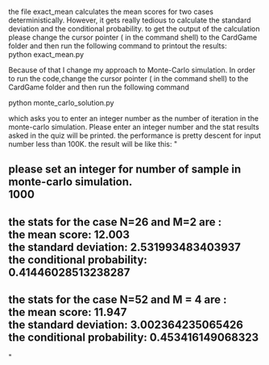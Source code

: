 the file exact_mean calculates the mean scores for two cases deterministically. However, it gets really tedious 
to calculate the standard deviation and the conditional probability.
to get the output of the calculation please change the cursor pointer ( in the command shell) to the CardGame folder 
and then run the following command to printout the results:  
python exact_mean.py

Because of that I change my approach to Monte-Carlo simulation.
In order to run the code,change the cursor pointer ( in the command shell) to the CardGame folder 
and then run the following command 

python monte_carlo_solution.py

which asks you to enter an integer number as the number of iteration in the monte-carlo simulation. 
Please enter an integer number and the stat results asked in the quiz will be printed.
the performance is pretty descent for input number less than 100K.
the result will be like this:
"

please set an integer for number of sample in monte-carlo simulation.\
1000
--------------------------------
the stats for the case N=26 and M=2 are :\
the mean score:  12.003\
the standard deviation:  2.531993483403937\
the conditional probability:  0.41446028513238287
--------------------------------
the stats for the case N=52 and M = 4 are :\
the mean score:  11.947\
the standard deviation:  3.002364235065426\
the conditional probability:  0.453416149068323
--------------------------------
"
